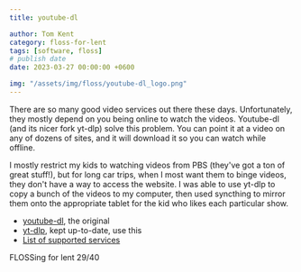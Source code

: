 ```yaml
---
title: youtube-dl

author: Tom Kent
category: floss-for-lent
tags: [software, floss]
# publish date
date: 2023-03-27 00:00:00 +0600

img: "/assets/img/floss/youtube-dl_logo.png"
---
```


There are so many good video services out there these days. Unfortunately, they mostly depend on you being online to 
watch the videos. Youtube-dl (and its nicer fork yt-dlp) solve this problem. You can point it at a video on any of 
dozens of sites, and it will download it so you can watch while offline.

I mostly restrict my kids to watching videos from PBS (they've got a ton of great stuff!), but for long car trips, 
when I most want them to binge videos, they don't have a way to access the website. I was able to use yt-dlp to copy a 
bunch of the videos to my computer, then used syncthing to mirror them onto the appropriate tablet for the kid who 
likes each particular show. 

*   [youtube-dl](https://yt-dl.org/), the original
*   [yt-dlp](https://github.com/yt-dlp/yt-dlp), kept up-to-date, use this
*   [List of supported services](https://github.com/yt-dlp/yt-dlp/blob/master/supportedsites.md)


FLOSSing for lent 29/40